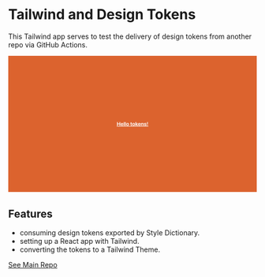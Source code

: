 # Tailwind and Design Tokens

This Tailwind app serves to test the delivery of design tokens from another repo via GitHub Actions.

<p align="center">
    <img src="screenshot.png">
</p>

## Features

- consuming design tokens exported by Style Dictionary.
- setting up a React app with Tailwind.
- converting the tokens to a Tailwind Theme.

[See Main Repo](https://github.com/solygambas/figma-plugins)
